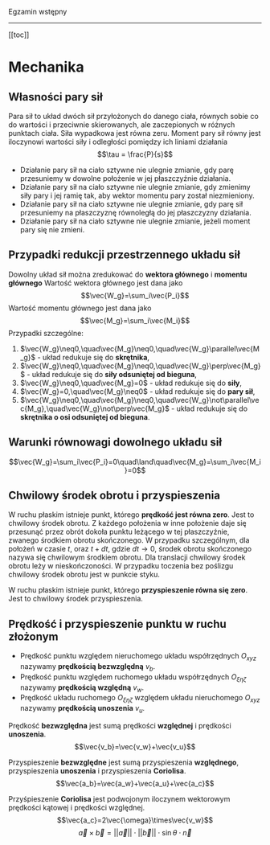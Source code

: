 Egzamin wstępny
________________
[[toc]]
# Mechanika
## Własności pary sił
Para sił to układ dwóch sił przyłożonych do danego ciała, równych sobie co do wartości i przeciwnie skierowanych, ale zaczepionych w różnych punktach ciała. Siła wypadkowa jest równa zeru.
Moment pary sił równy jest iloczynowi wartości siły i odległości pomiędzy ich liniami działania
$$\tau = \frac{P}{s}$$
* Działanie pary sił na ciało sztywne nie ulegnie zmianie, gdy parę przesuniemy w dowolne położenie w jej płaszczyźnie działania.
* Działanie pary sił na ciało sztywne nie ulegnie zmianie, gdy zmienimy siły pary i jej ramię tak, aby wektor momentu pary został niezmieniony.
* Działanie pary sił na ciało sztywne nie ulegnie zmianie, gdy parę sił przesuniemy na płaszczyznę równoległą do jej płaszczyzny działania.
* Działanie pary sił na ciało sztywne nie ulegnie zmianie, jeżeli moment pary się nie zmieni.

## Przypadki redukcji przestrzennego układu sił
Dowolny układ sił można zredukować do **wektora głównego** i **momentu głównego**
Wartość wektora głównego jest dana jako
$$\vec{W_g}=\sum_i\vec{P_i}$$
Wartość momentu głównego jest dana jako
$$\vec{M_g}=\sum_i\vec{M_i}$$
Przypadki szczególne:

1. $\vec{W_g}\neq0,\quad\vec{M_g}\neq0,\quad\vec{W_g}\parallel\vec{M_g}$ - układ redukuje się do **skrętnika**,
2. $\vec{W_g}\neq0,\quad\vec{M_g}\neq0,\quad\vec{W_g}\perp\vec{M_g}$ - układ redukuje się do **siły odsuniętej od bieguna**,
3. $\vec{W_g}\neq0,\quad\vec{M_g}=0$ - układ redukuje się do **siły**,
4. $\vec{W_g}=0,\quad\vec{M_g}\neq0$ - układ redukuje się do **pary sił**,
5. $\vec{W_g}\neq0,\quad\vec{M_g}\neq0,\quad\vec{W_g}\not\parallel\vec{M_g},\quad\vec{W_g}\not\perp\vec{M_g}$ - układ redukuje się do **skrętnika o osi odsuniętej od bieguna**.

## Warunki równowagi dowolnego układu sił
$$\vec{W_g}=\sum_i\vec{P_i}=0\quad\land\quad\vec{M_g}=\sum_i\vec{M_i}=0$$

## Chwilowy środek obrotu i przyspieszenia
W ruchu płaskim istnieje punkt, którego **prędkość jest równa zero**. Jest to chwilowy środek obrotu.
Z każdego położenia w inne położenie daje się przesunąć przez obrót dokoła punktu leżącego w tej płaszczyźnie, zwanego środkiem obrotu skończonego. W przypadku szczególnym, dla położeń w czasie $t$, oraz $t+dt$, gdzie $dt\to0$, środek obrotu skończonego nazywa się chwilowym środkiem obrotu.
Dla translacji chwilowy środek obrotu leży w nieskończoności. W przypadku toczenia bez poślizgu chwilowy środek obrotu jest w punkcie styku.

W ruchu płaskim istnieje punkt, którego **przyspieszenie równa się zero**. Jest to chwilowy środek przyspieszenia.

## Prędkość i przyspieszenie punktu w ruchu złożonym

* Prędkość punktu względem nieruchomego układu współrzędnych $O_{xyz}$ nazywamy **prędkością bezwzględną** $v_b$.
* Prędkość punktu względem ruchomego układu współrzędnych $O_{\xi\eta\zeta}$ nazywamy **prędkością względną** $v_w$.
* Prędkość układu ruchomego $O_{\xi\eta\zeta}$ względem układu nieruchomego $O_{xyz}$ nazywamy **prędkością unoszenia** $v_u$.

Prędkość **bezwzględna** jest sumą prędkości **względnej** i prędkości **unoszenia**.
$$\vec{v_b}=\vec{v_w}+\vec{v_u}$$

Przyspieszenie **bezwzględne** jest sumą przyspieszenia **względnego**, przyspieszenia **unoszenia** i przyspieszenia **Coriolisa**.
$$\vec{a_b}=\vec{a_w}+\vec{a_u}+\vec{a_c}$$

Przyśpieszenie **Coriolisa** jest podwojonym iloczynem wektorowym prędkości kątowej i prędkości względnej.
$$\vec{a_c}=2\vec{\omega}\times\vec{v_w}$$
$$\vec{a}\times\vec{b}=||\vec{a}||\cdot||\vec{b}||\cdot\sin\theta\cdot\vec{n}$$
